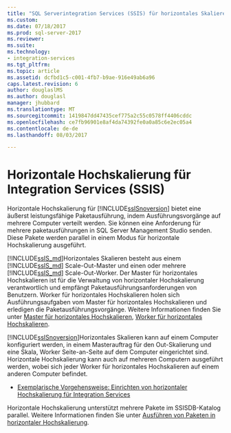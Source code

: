 ```yaml
---
title: "SQL Serverintegration Services (SSIS) für horizontales Skalieren | Microsoft Docs"
ms.custom: 
ms.date: 07/18/2017
ms.prod: sql-server-2017
ms.reviewer: 
ms.suite: 
ms.technology:
- integration-services
ms.tgt_pltfrm: 
ms.topic: article
ms.assetid: dcfbd1c5-c001-4fb7-b9ae-916e49ab6a96
caps.latest.revision: 6
author: douglaslMS
ms.author: douglasl
manager: jhubbard
ms.translationtype: MT
ms.sourcegitcommit: 1419847dd47435cef775a2c55c0578ff4406cddc
ms.openlocfilehash: ce7fb96901e8af4da74392fe0a0a85c6e2ec05a4
ms.contentlocale: de-de
ms.lasthandoff: 08/03/2017

---
```

# <a name="integration-services-ssis-scale-out"></a>Horizontale Hochskalierung für Integration Services (SSIS)
Horizontale Hochskalierung für [!INCLUDE[ssISnoversion](../../includes/ssisnoversion-md.md)] bietet eine äußerst leistungsfähige Paketausführung, indem Ausführungsvorgänge auf mehrere Computer verteilt werden. Sie können eine Anforderung für mehrere paketausführungen in SQL Server Management Studio senden. Diese Pakete werden parallel in einem Modus für horizontale Hochskalierung ausgeführt.  

[!INCLUDE[ssIS_md](../../includes/ssis-md.md)]Horizontales Skalieren besteht aus einem [!INCLUDE[ssIS_md](../../includes/ssis-md.md)] Scale-Out-Master und einen oder mehrere [!INCLUDE[ssIS_md](../../includes/ssis-md.md)] Scale-Out-Worker. Der Master für horizontales Hochskalieren ist für die Verwaltung von horizontaler Hochskalierung verantwortlich und empfängt Paketausführungsanforderungen von Benutzern. Worker für horizontales Hochskalieren holen sich Ausführungsaufgaben vom Master für horizontales Hochskalieren und erledigen die Paketausführungsvorgänge. Weitere Informationen finden Sie unter [Master für horizontales Hochskalieren](integration-services-ssis-scale-out-master.md), [Worker für horizontales Hochskalieren](integration-services-ssis-scale-out-worker.md).

[!INCLUDE[ssISnoversion](../../includes/ssisnoversion-md.md)]Horizontales Skalieren kann auf einem Computer konfiguriert werden, in einem Masterauftrag für den Out-Skalierung und eine Skala, Worker Seite-an-Seite auf dem Computer eingerichtet sind. Horizontale Hochskalierung kann auch auf mehreren Computern ausgeführt werden, wobei sich jeder Worker für horizontales Hochskalieren auf einem anderen Computer befindet.
- [Exemplarische Vorgehensweise: Einrichten von horizontaler Hochskalierung für Integration Services](walkthrough-set-up-integration-services-scale-out.md)

Horizontale Hochskalierung unterstützt mehrere Pakete im SSISDB-Katalog parallel. Weitere Informationen finden Sie unter [Ausführen von Paketen in horizontaler Hochskalierung](run-packages-in-integration-services-ssis-scale-out.md).

